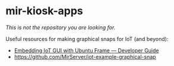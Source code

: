 # mir-kiosk-apps

_This is not the repository you are looking for._

Useful resources for making graphical snaps for IoT (and beyond):

* [Embedding IoT GUI with Ubuntu Frame — Developer Guide](https://ubuntu.com/engage/Embedding_IoT_GUI_with_Ubuntu_Frame)
* https://github.com/MirServer/iot-example-graphical-snap
